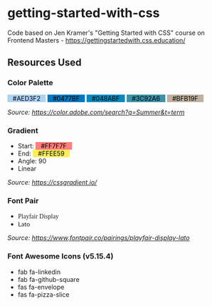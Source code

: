 <link rel="preconnect" href="https://fonts.googleapis.com">
<link rel="preconnect" href="https://fonts.gstatic.com" crossorigin>
<link href="https://fonts.googleapis.com/css2?family=Lato:ital,wght@0,100;0,300;0,400;0,700;0,900;1,100;1,300;1,400;1,700;1,900&family=Playfair+Display:ital,wght@0,400..900;1,400..900&display=swap" rel="stylesheet">

# getting-started-with-css

Code based on Jen Kramer's "Getting Started with CSS" course on Frontend Masters - https://gettingstartedwith.css.education/

## Resources Used

### Color Palette

<span style="background-color: #AED3F2; color: black;">&nbsp;&nbsp;&nbsp;#AED3F2&nbsp;&nbsp;&nbsp;</span>
<span style="background-color: #0477BF; color: black;">&nbsp;&nbsp;&nbsp;#0477BF&nbsp;&nbsp;&nbsp;</span>
<span style="background-color: #048ABF; color: black;">&nbsp;&nbsp;&nbsp;#048ABF&nbsp;&nbsp;&nbsp;</span>
<span style="background-color: #3C92A6; color: black;">&nbsp;&nbsp;&nbsp;#3C92A6&nbsp;&nbsp;&nbsp;</span>
<span style="background-color: #BFB19F; color: black;">&nbsp;&nbsp;&nbsp;#BFB19F&nbsp;&nbsp;&nbsp;</span>

_Source: https://color.adobe.com/search?q=Summer&t=term_

### Gradient

- Start:
  <span style="background-color: #FF7F7F; color: black;">&nbsp;&nbsp;&nbsp;#FF7F7F&nbsp;&nbsp;&nbsp;</span>
- End:
  <span style="background-color: #FFEE59; color: black;">&nbsp;&nbsp;&nbsp;#FFEE59&nbsp;&nbsp;&nbsp;</span>
- Angle: 90
- Linear

_Source: https://cssgradient.io/_

### Font Pair

- <span style="font-family: 'Playfair Display';">Playfair Display</span>
- <span style="font-family: 'Lato';">Lato</span>

_Source: https://www.fontpair.co/pairings/playfair-display-lato_

### Font Awesome Icons (v5.15.4)

- fab fa-linkedin
- fab fa-github-square
- fas fa-envelope
- fas fa-pizza-slice

